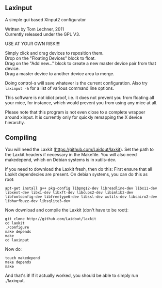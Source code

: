 Laxinput
--------
A simple gui based XInput2 configurator

Written by Tom Lechner, 2011  
Currently released under the GPL V3.


USE AT YOUR OWN RISK!!!!

Simply click and drag devices to reposition them.  
Drop on the "Floating Devices" block to float.  
Drag on the "Add new..." block to create a new master device pair from that device.  
Drag a master device to another device area to merge.  

Doing control-s will save whatever is the current configuration.
Also try `laxinput -h` for a list of various command line options.

This software is not idiot proof, i.e. it does not prevent you from floating all your mice,
for instance, which would prevent you from using any mice at all.

Please note that this program is not even close to a complete wrapper around xinput.
It is currently only for quickly remapping the X device hierarchy.


Compiling
---------
You will need the Laxkit (https://github.com/Laidout/laxkit). Set the path to the Laxkit headers
if necessary in the Makefile. You will also need makedepend, which on Debian systems is in xutils-dev.

If you need to download the Laxkit fresh, then do this:
First ensure that all Laxkit dependecies are present. On debian systems, you can do this as root:

    apt-get install g++ pkg-config libpng12-dev libreadline-dev libx11-dev libxext-dev libxi-dev libxft-dev libcups2-dev libimlib2-dev libfontconfig-dev libfreetype6-dev libssl-dev xutils-dev libcairo2-dev libharfbuzz-dev libsqlite3-dev



Now download and compile the Laxkit (don't have to be root):

    git clone http://github.com/Laidout/laxkit  
    cd laxkit
    ./configure
    make depends
    make
    cd laxinput

Now do:

    touch makedepend
    make depends
    make

And that's it! If it actually worked, you should be able to simply run ./laxinput.

